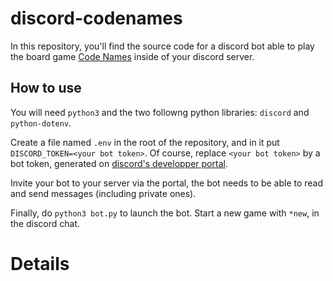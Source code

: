 # discord-codenames

In this repository, you'll find the source code for a discord bot able to play the board game [Code Names](https://codenames.game) inside of your discord server.

## How to use

You will need `python3` and the two followng python libraries: `discord` and `python-dotenv`.

Create a file named `.env` in the root of the repository, and in it put `DISCORD_TOKEN=<your bot token>`. Of course, replace `<your bot token>` by a bot token, generated on [discord's developper portal](https://discord.com/login?redirect_to=%2Fdevelopers%2Fapplications).

Invite your bot to your server via the portal, the bot needs to be able to read and send messages (including private ones).

Finally, do `python3 bot.py` to launch the bot. Start a new game with `*new`, in the discord chat.

# Details



